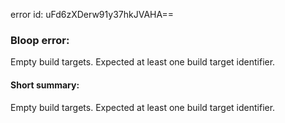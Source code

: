 error id: uFd6zXDerw91y37hkJVAHA==
### Bloop error:

Empty build targets. Expected at least one build target identifier.
#### Short summary: 

Empty build targets. Expected at least one build target identifier.